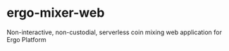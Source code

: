 # ergo-mixer-web
Non-interactive, non-custodial, serverless coin mixing web application for Ergo Platform

